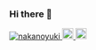 ### Hi there 👋

<p align="left">
  <a href="https://github.com/nakanoyuki/nakanoyuki/">
    <img src="https://komarev.com/ghpvc/?username=nakanoyuki" alt="nakanoyuki" />
  </a>
  <a href="https://github.com/nakanoyuki">
    <img height="20" src="https://img.shields.io/github/followers/nakanoyuki?label=follow&logo=github&style=flat" />
  </a>
  <//qiita.com/nakanoyuki">
    <img height="20" src="https://qiita-badge.apiapi.app/s/nakanoyuki/contributions.svg" />
  </a>
</p>
